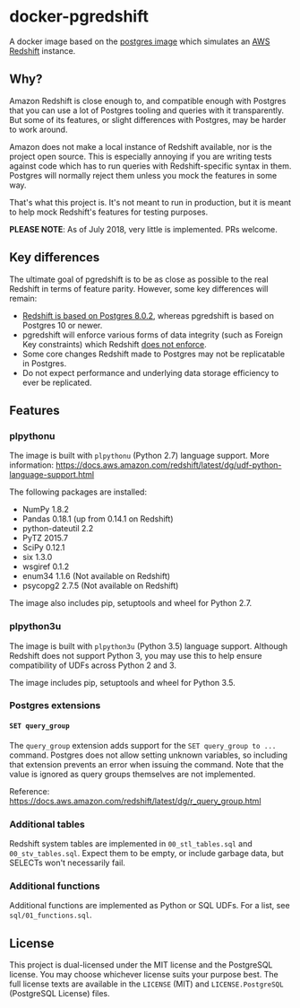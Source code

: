 # docker-pgredshift

A docker image based on the [postgres image](https://hub.docker.com/_/postgres/)
which simulates an [AWS Redshift](https://aws.amazon.com/redshift/) instance.


## Why?

Amazon Redshift is close enough to, and compatible enough with Postgres that you
can use a lot of Postgres tooling and queries with it transparently. But some of
its features, or slight differences with Postgres, may be harder to work around.

Amazon does not make a local instance of Redshift available, nor is the project
open source. This is especially annoying if you are writing tests against code
which has to run queries with Redshift-specific syntax in them. Postgres will
normally reject them unless you mock the features in some way.

That's what this project is. It's not meant to run in production, but it is meant
to help mock Redshift's features for testing purposes.

**PLEASE NOTE**: As of July 2018, very little is implemented. PRs welcome.


## Key differences

The ultimate goal of pgredshift is to be as close as possible to the real Redshift
in terms of feature parity. However, some key differences will remain:

- [Redshift is based on Postgres 8.0.2](https://docs.aws.amazon.com/redshift/latest/dg/c_redshift-and-postgres-sql.html),
  whereas pgredshift is based on Postgres 10 or newer.
- pgredshift will enforce various forms of data integrity (such as Foreign Key
  constraints) which Redshift [does not enforce](https://docs.aws.amazon.com/redshift/latest/dg/c_best-practices-defining-constraints.html).
- Some core changes Redshift made to Postgres may not be replicatable in Postgres.
- Do not expect performance and underlying data storage efficiency to ever be replicated.


## Features

### plpythonu

The image is built with `plpythonu` (Python 2.7) language support.
More information:
<https://docs.aws.amazon.com/redshift/latest/dg/udf-python-language-support.html>

The following packages are installed:

- NumPy 1.8.2
- Pandas 0.18.1 (up from 0.14.1 on Redshift)
- python-dateutil 2.2
- PyTZ 2015.7
- SciPy 0.12.1
- six 1.3.0
- wsgiref 0.1.2
- enum34 1.1.6 (Not available on Redshift)
- psycopg2 2.7.5 (Not available on Redshift)

The image also includes pip, setuptools and wheel for Python 2.7.

### plpython3u

The image is built with `plpython3u` (Python 3.5) language support.
Although Redshift does not support Python 3, you may use this to help ensure
compatibility of UDFs across Python 2 and 3.

The image includes pip, setuptools and wheel for Python 3.5.


### Postgres extensions

#### `SET query_group`

The `query_group` extension adds support for the `SET query_group to ...` command.
Postgres does not allow setting unknown variables, so including that extension
prevents an error when issuing the command.
Note that the value is ignored as query groups themselves are not implemented.

Reference: <https://docs.aws.amazon.com/redshift/latest/dg/r_query_group.html>


### Additional tables

Redshift system tables are implemented in `00_stl_tables.sql` and `00_stv_tables.sql`.
Expect them to be empty, or include garbage data, but SELECTs won't necessarily fail.


### Additional functions

Additional functions are implemented as Python or SQL UDFs.
For a list, see `sql/01_functions.sql`.


## License

This project is dual-licensed under the MIT license and the PostgreSQL license.
You may choose whichever license suits your purpose best.
The full license texts are available in the `LICENSE` (MIT) and `LICENSE.PostgreSQL`
(PostgreSQL License) files.
